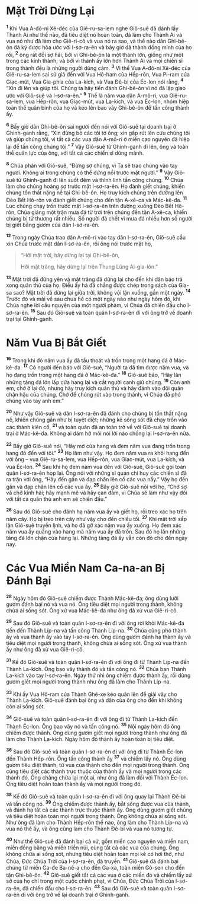 # Mặt Trời Dừng Lại
<sup><b>1</b></sup> Khi Vua A-đô-ni Xê-đéc của Giê-ru-sa-lem nghe Giô-suê đã đánh lấy Thành Ai như thế nào, đã tiêu diệt nó hoàn toàn, đã làm cho Thành Ai và vua nó như đã làm cho Giê-ri-cô và vua nó ra sao, và thể nào dân Ghi-bê-ôn đã ký được hòa ước với I-sơ-ra-ên và bây giờ đã thành đồng minh của họ rồi, <sup><b>2</b></sup> ông rất đỗi sợ hãi, bởi vì Ghi-bê-ôn là một thành lớn, giống như một trong các kinh thành; và bởi vì thành ấy lớn hơn Thành Ai và mọi chiến sĩ trong thành đều là những người dũng cảm. <sup><b>3</b></sup> Vì thế Vua A-đô-ni Xê-đéc của Giê-ru-sa-lem sai sứ giả đến với Vua Hô-ham của Hếp-rôn, Vua Pi-ram của Giạc-mút, Vua Gia-phia của La-kích, và Vua Ðê-bi của Éc-lon nói rằng, <sup><b>4</b></sup> “Xin đi lên và giúp tôi. Chúng ta hãy tiến đánh Ghi-bê-ôn vì nó đã lập giao ước với Giô-suê và I-sơ-ra-ên.” <sup><b>5</b></sup> Thế là năm vua dân A-mô-ri, vua Giê-ru-sa-lem, vua Hếp-rôn, vua Giạc-mút, vua La-kích, và vua Éc-lon, nhóm hiệp toàn thể quân binh của họ và kéo lên bao vây Ghi-bê-ôn để tấn công thành ấy.

<sup><b>6</b></sup> Bấy giờ dân Ghi-bê-ôn sai người đến nói với Giô-suê tại doanh trại ở Ghinh-ganh rằng, “Xin đừng bỏ các tôi tớ ông; xin gấp rút lên cứu chúng tôi và giúp chúng tôi, vì tất cả các vua dân A-mô-ri ở miền cao nguyên đã hiệp lại để tấn công chúng tôi.” <sup><b>7</b></sup> Vậy Giô-suê từ Ghinh-ganh đi lên, ông và toàn thể quân lực của ông, với tất cả các chiến sĩ dũng mãnh.

<sup><b>8</b></sup> Chúa phán với Giô-suê, “Ðừng sợ chúng, vì Ta sẽ trao chúng vào tay ngươi. Không ai trong chúng có thể đứng nổi trước mặt ngươi.” <sup><b>9</b></sup> Vậy Giô-suê từ Ghinh-ganh đi lên suốt đêm và thình lình tấn công chúng. <sup><b>10</b></sup> Chúa làm cho chúng hoảng sợ trước mặt I-sơ-ra-ên. Họ đánh giết chúng, khiến chúng tổn thất nặng nề tại Ghi-bê-ôn. Họ truy kích chúng trên đường lên Ðèo Bết Hô-rôn và đánh giết chúng cho đến tận A-xê-ca và Mác-kê-đa. <sup><b>11</b></sup> Lúc chúng chạy trốn trước mặt I-sơ-ra-ên trên đường xuống Ðèo Bết Hô-rôn, Chúa giáng một trận mưa đá từ trời trên chúng đến tận A-xê-ca, khiến chúng bị tử thương rất nhiều. Số người đã chết vì mưa đá nhiều hơn số người bị giết bằng gươm của dân I-sơ-ra-ên.

<sup><b>12</b></sup> Trong ngày Chúa trao dân A-mô-ri vào tay dân I-sơ-ra-ên, Giô-suê cầu xin Chúa trước mặt dân I-sơ-ra-ên, rồi ông nói trước mặt họ,

> “Hỡi mặt trời, hãy dừng lại tại Ghi-bê-ôn,
> 
> Hỡi mặt trăng, hãy dừng lại trên Thung Lũng Ai-gia-lôn.”

<sup><b>13</b></sup> Mặt trời đã đứng yên và mặt trăng đã dừng lại cho đến khi dân báo trả xong quân thù của họ. Ðiều ấy há đã chẳng được chép trong sách của Gia-sa sao? Mặt trời đã dừng lại giữa trời, không vội lặn xuống, gần một ngày. <sup><b>14</b></sup> Trước đó và mãi về sau chưa hề có một ngày nào như ngày hôm đó, khi Chúa nghe lời cầu nguyện của một người phàm, vì Chúa đã chiến đấu cho I-sơ-ra-ên. <sup><b>15</b></sup> Sau đó Giô-suê và toàn quân I-sơ-ra-ên đi với ông trở về doanh trại tại Ghinh-ganh.

# Năm Vua Bị Bắt Giết
<sup><b>16</b></sup> Trong khi đó năm vua ấy đã tẩu thoát và trốn trong một hang đá ở Mác-kê-đa. <sup><b>17</b></sup> Có người đến báo với Giô-suê, “Người ta đã tìm được năm vua, và họ đang trốn trong một hang đá ở Mác-kê-đa.” <sup><b>18</b></sup> Giô-suê bảo, “Hãy lăn những tảng đá lớn lấp cửa hang lại và cắt người canh giữ chúng. <sup><b>19</b></sup> Còn anh em, chớ ở lại đó, nhưng hãy truy kích quân thù và hãy đánh vào đội quân chận hậu của chúng. Chớ để chúng rút vào trong thành, vì Chúa đã phó chúng vào tay anh em.”

<sup><b>20</b></sup> Như vậy Giô-suê và dân I-sơ-ra-ên đã đánh cho chúng bị tổn thất nặng nề, khiến chúng gần như bị tuyệt diệt; những kẻ sống sót đã chạy trốn vào các thành kiên cố, <sup><b>21</b></sup> và toàn quân đã an toàn trở về với Giô-suê tại doanh trại ở Mác-kê-đa. Không ai dám hở môi nói lời nào chống lại I-sơ-ra-ên nữa.

<sup><b>22</b></sup> Bấy giờ Giô-suê nói, “Hãy mở cửa hang và đem năm vua đang trốn trong hang đó đến với tôi.” <sup><b>23</b></sup> Họ làm như vậy. Họ đem năm vua ra khỏi hang đến với ông – vua Giê-ru-sa-lem, vua Hếp-rôn, vua Giạc-mút, vua La-kích, và vua Éc-lon. <sup><b>24</b></sup> Sau khi họ đem năm vua đến với Giô-suê, Giô-suê gọi toàn quân I-sơ-ra-ên họp lại. Ông nói với những sĩ quan chỉ huy các chiến sĩ đã ra trận với ông, “Hãy đến gần và đạp chân lên cổ các vua nầy.” Vậy họ đến gần và đạp chân lên cổ các vua ấy. <sup><b>25</b></sup> Bấy giờ Giô-suê nói với họ, “Chớ sợ và chớ kinh hãi; hãy mạnh mẽ và hãy can đảm, vì Chúa sẽ làm như vậy đối với tất cả quân thù anh em sẽ chiến đấu.”

<sup><b>26</b></sup> Sau đó Giô-suê cho đánh hạ năm vua ấy và giết họ, rồi treo xác họ trên năm cây. Họ bị treo trên cây như vậy cho đến chiều tối. <sup><b>27</b></sup> Khi mặt trời sắp lặn Giô-suê truyền lịnh, và họ đã gỡ xác năm vua ấy xuống. Họ đem xác năm vua ấy quăng vào hang mà năm vua ấy đã trốn. Sau đó họ lăn những tảng đá lớn chận cửa hang lại. Những tảng đá ấy vẫn còn đó cho đến ngày nay.

# Các Vua Miền Nam Ca-na-an Bị Ðánh Bại
<sup><b>28</b></sup> Ngày hôm đó Giô-suê chiếm được Thành Mác-kê-đa; ông dùng lưỡi gươm đánh bại nó và vua nó. Ông tiêu diệt mọi người trong thành, không chừa ai sống sót. Ông xử vua Mác-kê-đa như ông đã xử vua Giê-ri-cô.

<sup><b>29</b></sup> Sau đó Giô-suê và toàn quân I-sơ-ra-ên đi với ông rời khỏi Mác-kê-đa tiến đến Thành Líp-na và tấn công Thành Líp-na. <sup><b>30</b></sup> Chúa cũng phó thành ấy và vua thành ấy vào tay I-sơ-ra-ên. Ông dùng gươm đánh hạ thành ấy và tiêu diệt mọi người trong thành, không chừa ai sống sót. Ông xử vua thành ấy như ông đã xử vua Giê-ri-cô.

<sup><b>31</b></sup> Kế đó Giô-suê và toàn quân I-sơ-ra-ên đi với ông đi từ Thành Líp-na đến Thành La-kích. Ông bao vây thành đó và tấn công nó. <sup><b>32</b></sup> Chúa ban Thành La-kích vào tay I-sơ-ra-ên. Ngày thứ nhì ông chiếm được thành ấy, rồi dùng gươm giết mọi người trong thành như ông đã làm cho Thành Líp-na.

<sup><b>33</b></sup> Khi ấy Vua Hô-ram của Thành Ghê-xe kéo quân lên để giải vây cho Thành La-kích. Giô-suê đánh bại ông và dân của ông cho đến khi không còn ai sống sót.

<sup><b>34</b></sup> Giô-suê và toàn quân I-sơ-ra-ên đi với ông đi từ Thành La-kích đến Thành Éc-lon. Ông bao vây nó và tấn công nó. <sup><b>35</b></sup> Nội ngày hôm đó ông chiếm được thành. Ông dùng gươm giết mọi người trong thành như ông đã làm cho Thành La-kích. Ngày hôm đó thành ấy hoàn toàn bị tiêu diệt.

<sup><b>36</b></sup> Sau đó Giô-suê và toàn quân I-sơ-ra-ên đi với ông đi từ Thành Éc-lon đến Thành Hếp-rôn. Ông tấn công thành ấy <sup><b>37</b></sup> và chiếm lấy nó. Ông dùng gươm tiêu diệt thành, từ vua của thành cho đến mọi người trong thành. Ông cũng tiêu diệt các thành trực thuộc của thành ấy và mọi người trong các thành đó. Ông chẳng chừa lại một ai, như ông đã làm đối với Thành Éc-lon. Ông tiêu diệt hoàn toàn thành ấy và mọi người trong đó.

<sup><b>38</b></sup> Kế đó Giô-suê và toàn quân I-sơ-ra-ên đi với ông quay lại Thành Ðê-bi và tấn công nó. <sup><b>39</b></sup> Ông chiếm được thành ấy, bắt sống được vua của thành, và đánh hạ tất cả các thành trực thuộc thành ấy. Ông dùng gươm giết chúng và tiêu diệt hoàn toàn mọi người trong thành. Ông không chừa ai sống sót. Như ông đã làm cho Thành Hếp-rôn thể nào, ông làm cho Thành Líp-na và vua nó thể ấy, và ông cũng làm cho Thành Ðê-bi và vua nó tương tự.

<sup><b>40</b></sup> Như thế Giô-suê đã đánh bại cả xứ, gồm miền cao nguyên và miền nam, miền đồng bằng và miền triền núi, cùng tất cả các vua của chúng. Ông không chừa ai sống sót, nhưng tiêu diệt hoàn toàn mọi kẻ có hơi thở, như Chúa, Ðức Chúa Trời của I-sơ-ra-ên, đã truyền. <sup><b>41</b></sup> Giô-suê đã đánh bại chúng từ miền Ca-đe Ba-nê-a cho đến Ga-xa, toàn miền Gô-sen cho đến tận Ghi-bê-ôn. <sup><b>42</b></sup> Giô-suê giết tất cả các vua ở các miền đó và chiếm lấy xứ sở của họ chỉ trong một cuộc chinh phạt, vì Chúa, Ðức Chúa Trời của I-sơ-ra-ên, đã chiến đấu cho I-sơ-ra-ên. <sup><b>43</b></sup> Sau đó Giô-suê và toàn quân I-sơ-ra-ên đi với ông trở về lại doanh trại ở Ghinh-ganh.